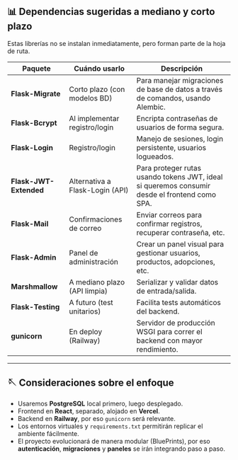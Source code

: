 
## 📊 Dependencias sugeridas a mediano y corto plazo

Estas librerías no se instalan inmediatamente, pero forman parte de la hoja de ruta.

| Paquete               | Cuándo usarlo                        | Descripción                                                                                                            |
|-----------------------|-------------------------------------|-------------------------------------------------------------------------------------------------------------------------|
| **Flask-Migrate**     | Corto plazo (con modelos BD)        | Para manejar migraciones de base de datos a través de comandos, usando Alembic.                                        |
| **Flask-Bcrypt**      | Al implementar registro/login       | Encripta contraseñas de usuarios de forma segura.                                                                     |
| **Flask-Login**       | Registro/login                      | Manejo de sesiones, login persistente, usuarios logueados.                                                             |
| **Flask-JWT-Extended**| Alternativa a Flask-Login (API)     | Para proteger rutas usando tokens JWT, ideal si queremos consumir desde el frontend como SPA.                         |
| **Flask-Mail**        | Confirmaciones de correo            | Enviar correos para confirmar registros, recuperar contraseña, etc.                                                    |
| **Flask-Admin**       | Panel de administración             | Crear un panel visual para gestionar usuarios, productos, adopciones, etc.                                             |
| **Marshmallow**       | A mediano plazo (API limpia)        | Serializar y validar datos de entrada/salida.                                                                          |
| **Flask-Testing**     | A futuro (test unitarios)           | Facilita tests automáticos del backend.                                                                                |
| **gunicorn**          | En deploy (Railway)                 | Servidor de producción WSGI para correr el backend con mayor rendimiento.                                             |

---

## 🪡 Consideraciones sobre el enfoque

- Usaremos **PostgreSQL** local primero, luego desplegado.
- Frontend en **React**, separado, alojado en **Vercel**.
- Backend en **Railway**, por eso `gunicorn` será relevante.
- Los entornos virtuales y `requirements.txt` permitirán replicar el ambiente fácilmente.
- El proyecto evolucionará de manera modular (BluePrints), por eso **autenticación**, **migraciones** y **paneles** se irán integrando paso a paso.

